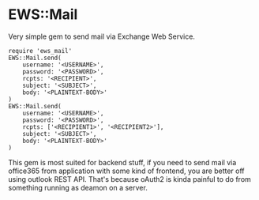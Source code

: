 EWS::Mail
=========

Very simple gem to send mail via Exchange Web Service.

	require 'ews_mail'
	EWS::Mail.send(
		username: '<USERNAME>',
		password: '<PASSWORD>',
		rcpts: '<RECIPIENT>',
		subject: '<SUBJECT>',
		body: '<PLAINTEXT-BODY>'
	)
	EWS::Mail.send(
		username: '<USERNAME>',
		password: '<PASSWORD>',
		rcpts: ['<RECIPIENT1>', '<RECIPIENT2>'],
		subject: '<SUBJECT>',
		body: '<PLAINTEXT-BODY>'
	)

This gem is most suited for backend stuff, if you need to send mail via
office365 from application with some kind of frontend, you are better off
using outlook REST API. That's because oAuth2 is kinda painful to do from
something running as deamon on a server.

